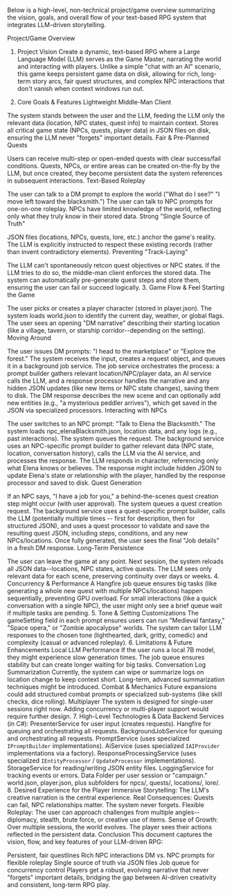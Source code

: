 Below is a high-level, non-technical project/game overview summarizing the vision, goals, and overall flow of your text-based RPG system that integrates LLM-driven storytelling.

Project/Game Overview
1. Project Vision
Create a dynamic, text-based RPG where a Large Language Model (LLM) serves as the Game Master, narrating the world and interacting with players. Unlike a simple "chat with an AI" scenario, this game keeps persistent game data on disk, allowing for rich, long-term story arcs, fair quest structures, and complex NPC interactions that don't vanish when context windows run out.

2. Core Goals & Features
Lightweight Middle-Man Client

The system stands between the user and the LLM, feeding the LLM only the relevant data (location, NPC states, quest info) to maintain context.
Stores all critical game state (NPCs, quests, player data) in JSON files on disk, ensuring the LLM never "forgets" important details.
Fair & Pre-Planned Quests

Users can receive multi-step or open-ended quests with clear success/fail conditions.
Quests, NPCs, or entire areas can be created on-the-fly by the LLM, but once created, they become persistent data the system references in subsequent interactions.
Text-Based Roleplay

The user can talk to a DM prompt to explore the world ("What do I see?" "I move left toward the blacksmith.")
The user can talk to NPC prompts for one-on-one roleplay. NPCs have limited knowledge of the world, reflecting only what they truly know in their stored data.
Strong "Single Source of Truth"

JSON files (locations, NPCs, quests, lore, etc.) anchor the game's reality.
The LLM is explicitly instructed to respect these existing records (rather than invent contradictory elements).
Preventing "Track-Laying"

The LLM can't spontaneously retcon quest objectives or NPC states. If the LLM tries to do so, the middle-man client enforces the stored data.
The system can automatically pre-generate quest steps and store them, ensuring the user can fail or succeed logically.
3. Game Flow & Feel
Starting the Game

The user picks or creates a player character (stored in player.json).
The system loads world.json to identify the current day, weather, or global flags.
The user sees an opening "DM narrative" describing their starting location (like a village, tavern, or starship corridor--depending on the setting).
Moving Around

The user issues DM prompts: "I head to the marketplace" or "Explore the forest."
The system receives the input, creates a request object, and queues it in a background job service.
The job service orchestrates the process: a prompt builder gathers relevant location/NPC/player data, an AI service calls the LLM, and a response processor handles the narrative and any hidden JSON updates (like new items or NPC state changes), saving them to disk.
The DM response describes the new scene and can optionally add new entities (e.g., "a mysterious peddler arrives"), which get saved in the JSON via specialized processors.
Interacting with NPCs

The user switches to an NPC prompt: "Talk to Elena the Blacksmith."
The system loads npc_elenaBlacksmith.json, location data, and any logs (e.g., past interactions).
The system queues the request. The background service uses an NPC-specific prompt builder to gather relevant data (NPC state, location, conversation history), calls the LLM via the AI service, and processes the response.
The LLM responds in character, referencing only what Elena knows or believes. The response might include hidden JSON to update Elena's state or relationship with the player, handled by the response processor and saved to disk.
Quest Generation

If an NPC says, "I have a job for you," a behind-the-scenes quest creation step might occur (with user approval).
The system queues a quest creation request. The background service uses a quest-specific prompt builder, calls the LLM (potentially multiple times -- first for description, then for structured JSON), and uses a quest processor to validate and save the resulting quest JSON, including steps, conditions, and any new NPCs/locations.
Once fully generated, the user sees the final "Job details" in a fresh DM response.
Long-Term Persistence

The user can leave the game at any point. Next session, the system reloads all JSON data--locations, NPC states, active quests.
The LLM sees only relevant data for each scene, preserving continuity over days or weeks.
4. Concurrency & Performance
A Hangfire job queue ensures big tasks (like generating a whole new quest with multiple NPCs/locations) happen sequentially, preventing GPU overload.
For small interactions (like a quick conversation with a single NPC), the user might only see a brief queue wait if multiple tasks are pending.
5. Tone & Setting Customizations
The gameSetting field in each prompt ensures users can run "Medieval fantasy," "Space opera," or "Zombie apocalypse" worlds.
The system can tailor LLM responses to the chosen tone (lighthearted, dark, gritty, comedic) and complexity (casual or advanced roleplay).
6. Limitations & Future Enhancements
Local LLM Performance
If the user runs a local 7B model, they might experience slow generation times. The job queue ensures stability but can create longer waiting for big tasks.
Conversation Log Summarization
Currently, the system can wipe or summarize logs on location change to keep context short. Long-term, advanced summarization techniques might be introduced.
Combat & Mechanics
Future expansions could add structured combat prompts or specialized sub-systems (like skill checks, dice rolling).
Multiplayer
The system is designed for single-user sessions right now. Adding concurrency or multi-player support would require further design.
7. High-Level Technologies & Data
Backend Services (in C#):
PresenterService for user input (creates requests).
Hangfire for queuing and orchestrating all requests.
BackgroundJobService for queuing and orchestrating all requests.
PromptService (uses specialized `IPromptBuilder` implementations).
AiService (uses specialized `IAIProvider` implementations via a factory).
ResponseProcessingService (uses specialized `IEntityProcessor` / `UpdateProcessor` implementations).
StorageService for reading/writing JSON entity files.
LoggingService for tracking events or errors.
Data Folder per user session or "campaign."
world.json, player.json, plus subfolders for npcs/, quests/, locations/, lore/.
8. Desired Experience for the Player
Immersive Storytelling: The LLM's creative narration is the central experience.
Real Consequences: Quests can fail, NPC relationships matter. The system never forgets.
Flexible Roleplay: The user can approach challenges from multiple angles--diplomacy, stealth, brute force, or creative use of items.
Sense of Growth: Over multiple sessions, the world evolves. The player sees their actions reflected in the persistent data.
Conclusion
This document captures the vision, flow, and key features of your LLM-driven RPG:

Persistent, fair questlines
Rich NPC interactions
DM vs. NPC prompts for flexible roleplay
Single source of truth via JSON files
Job queue for concurrency control
Players get a robust, evolving narrative that never "forgets" important details, bridging the gap between AI-driven creativity and consistent, long-term RPG play.